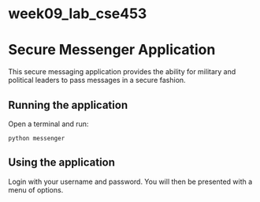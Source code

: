 # week09_lab_cse453

# Secure Messenger Application

This secure messaging application provides the ability for military and political leaders to pass messages in a secure fashion. 

## Running the application

Open a terminal and run:

`python messenger`


## Using the application
Login with your username and password. You will then be presented with a menu
of options.